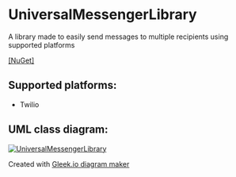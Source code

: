 # UniversalMessengerLibrary
A library made to easily send messages to multiple recipients using supported platforms

<a href="https://www.nuget.org/packages/UniversalMessengerLibrary2" target="_blank">[NuGet]</a>

## Supported platforms:
- Twilio

## UML class diagram:

<a href="https://app.gleek.io/diagrams/XOrk7QlJ-o1c-poawVmEGg" target="_blank">
    <img src="https://sketchertest.blob.core.windows.net/previewimages/XOrk7QlJ-o1c-poawVmEGg.png" alt="UniversalMessengerLibrary" title="UniversalMessengerLibrary" />
</a>
<p>Created with <a href="https://gleek.io">Gleek.io diagram maker </a></p>
